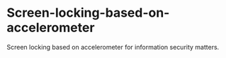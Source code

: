 # Screen-locking-based-on-accelerometer
Screen locking based on accelerometer for information security matters.
